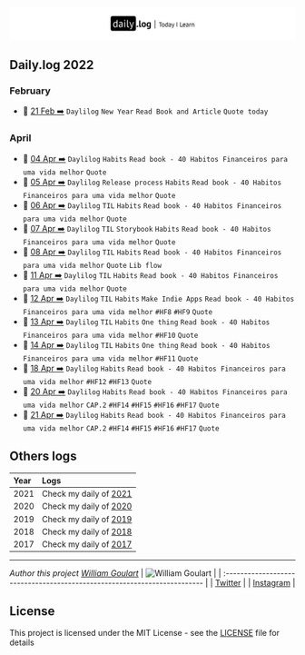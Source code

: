 ![](daily-logo.png)

## Daily.log 2022

### February

- 📝 [21 Feb ➡️](2022/02-Feb/log-21-02-2022) `Daylilog` `New Year` `Read Book and Article` `Quote today`

### April

- 📝 [04 Apr ➡️](2022/04-Apr/log-04-04-2022.md) `Daylilog` `Habits` `Read book - 40 Habitos Financeiros para uma vida melhor` `Quote`
- 📝 [05 Apr ➡️](2022/04-Apr/log-05-04-2022.md) `Daylilog` `Release process` `Habits` `Read book - 40 Habitos Financeiros para uma vida melhor` `Quote`
- 📝 [06 Apr ➡️](2022/04-Apr/log-06-04-2022.md) `Daylilog` `TIL` `Habits` `Read book - 40 Habitos Financeiros para uma vida melhor` `Quote`
- 📝 [07 Apr ➡️](2022/04-Apr/log-07-04-2022.md) `Daylilog` `TIL` `Storybook` `Habits` `Read book - 40 Habitos Financeiros para uma vida melhor` `Quote`
- 📝 [08 Apr ➡️](2022/04-Apr/log-08-04-2022.md) `Daylilog` `TIL` `Habits` `Read book - 40 Habitos Financeiros para uma vida melhor` `Quote` `Lib flow`
- 📝 [11 Apr ➡️](2022/04-Apr/log-11-04-2022.md) `Daylilog` `TIL` `Habits` `Read book - 40 Habitos Financeiros para uma vida melhor` `Quote`
- 📝 [12 Apr ➡️](2022/04-Apr/log-12-04-2022.md) `Daylilog` `TIL` `Habits` `Make Indie Apps` `Read book - 40 Habitos Financeiros para uma vida melhor` `#HF8` `#HF9` `Quote`
- 📝 [13 Apr ➡️](2022/04-Apr/log-13-04-2022.md) `Daylilog` `TIL` `Habits` `One thing` `Read book - 40 Habitos Financeiros para uma vida melhor` `#HF10` `Quote`
- 📝 [14 Apr ➡️](2022/04-Apr/log-14-04-2022.md) `Daylilog` `TIL` `Habits` `One thing` `Read book - 40 Habitos Financeiros para uma vida melhor` `#HF11` `Quote`
- 📝 [18 Apr ➡️](2022/04-Apr/log-18-04-2022.md) `Daylilog` `Habits` `Read book - 40 Habitos Financeiros para uma vida melhor` `#HF12` `#HF13` `Quote`
- 📝 [20 Apr ➡️](2022/04-Apr/log-20-04-2022.md) `Daylilog` `Habits` `Read book - 40 Habitos Financeiros para uma vida melhor` `CAP.2` `#HF14` `#HF15` `#HF16` `#HF17` `Quote`
- 📝 [21 Apr ➡️](2022/04-Apr/log-21-04-2022.md) `Daylilog` `Habits` `Read book - 40 Habitos Financeiros para uma vida melhor` `CAP.2` `#HF14` `#HF15` `#HF16` `#HF17` `Quote`

## Others logs

| Year | Logs                                                                                       |
| :--- | :----------------------------------------------------------------------------------------- |
| 2021 | Check my daily of [2021](https://github.com/wgoulaart/dailylog/tree/master/2021/README.md) |
| 2020 | Check my daily of [2020](https://github.com/wgoulaart/dailylog/tree/master/2020/README.md) |
| 2019 | Check my daily of [2019](https://github.com/wgoulaart/dailylog/tree/master/2019/README.md) |
| 2018 | Check my daily of [2018](https://github.com/wgoulaart/dailylog/tree/master/2018/README.md) |
| 2017 | Check my daily of [2017](https://github.com/wgoulaart/dailylog/tree/master/2017/README.md) |

---

_Author this project [William Goulart](https://github.com/wgoulaart/)_
| ![William Goulart](https://avatars1.githubusercontent.com/u/2000986?s=80) |
| :------------------------------------------------------------------------ |
| [Twitter](https://twitter.com/wgoulaart/) |
| [Instagram](https://instagram.com/wgoulaart/) |

## License

This project is licensed under the MIT License - see the [LICENSE](LICENSE) file for details
